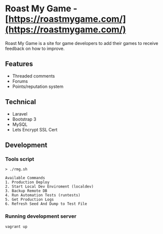 # Roast My Game - [https://roastmygame.com/](https://roastmygame.com/)
 Roast My Game is a site for game developers to add their games to receive feedback on how to improve.
 
## Features
- Threaded comments
- Forums
- Points/reputation system

## Technical
- Laravel
- Bootstrap 3
- MySQL
- Lets Encrypt SSL Cert

## Development
### Tools script
```shell
> ./rmg.sh
 
Available Commands
1. Production Deploy
2. Start Local Dev Enviroment (localdev)
3. Backup Remote DB
4. Run Automation Tests (runtests)
5. Get Production Logs
6. Refresh Seed And Dump to Test File
```
### Running development server
```shell
vagrant up
```
